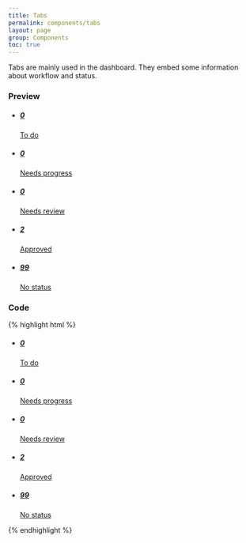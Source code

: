 ```yaml
---
title: Tabs
permalink: components/tabs
layout: page
group: Components
toc: true
---
```

Tabs are mainly used in the dashboard. They embed some information about workflow and status.

### Preview
<ul class="nav nav-tabs w-100 car-dashboard--status--tabs">
    <li class="nav-item">
        <a class="nav-link" href="#"><h5>0</h5><span class="badge badge-primary w-100">To do</span></a>
    </li>
    <li class="nav-item">
        <a class="nav-link" href="#"><h5>0</h5><span class="badge badge-warning w-100">Needs progress</span></a>
    </li>
    <li class="nav-item">
        <a class="nav-link" href="#"><h5>0</h5><span class="badge badge-danger w-100">Needs review</span></a>
    </li>
    <li class="nav-item">
        <a class="nav-link" href="#"><h5>2</h5><span class="badge badge-success w-100">Approved</span></a>
    </li>
    <li class="nav-item">
        <a class="nav-link active" href="#"><h5>99</h5><span class="badge badge-secondary w-100">No status</span></a>
    </li>
</ul>


### Code
{% highlight html %}
<ul class="nav nav-tabs w-100 car-dashboard--status--tabs">
    <li class="nav-item">
        <a class="nav-link" href="#"><h5>0</h5><span class="badge badge-primary w-100">To do</span></a>
    </li>
    <li class="nav-item">
        <a class="nav-link" href="#"><h5>0</h5><span class="badge badge-warning w-100">Needs progress</span></a>
    </li>
    <li class="nav-item">
        <a class="nav-link" href="#"><h5>0</h5><span class="badge badge-danger w-100">Needs review</span></a>
    </li>
    <li class="nav-item">
        <a class="nav-link" href="#"><h5>2</h5><span class="badge badge-success w-100">Approved</span></a>
    </li>
    <li class="nav-item">
        <a class="nav-link active" href="#"><h5>99</h5><span class="badge badge-secondary w-100">No status</span></a>
    </li>
</ul>
{% endhighlight %}
